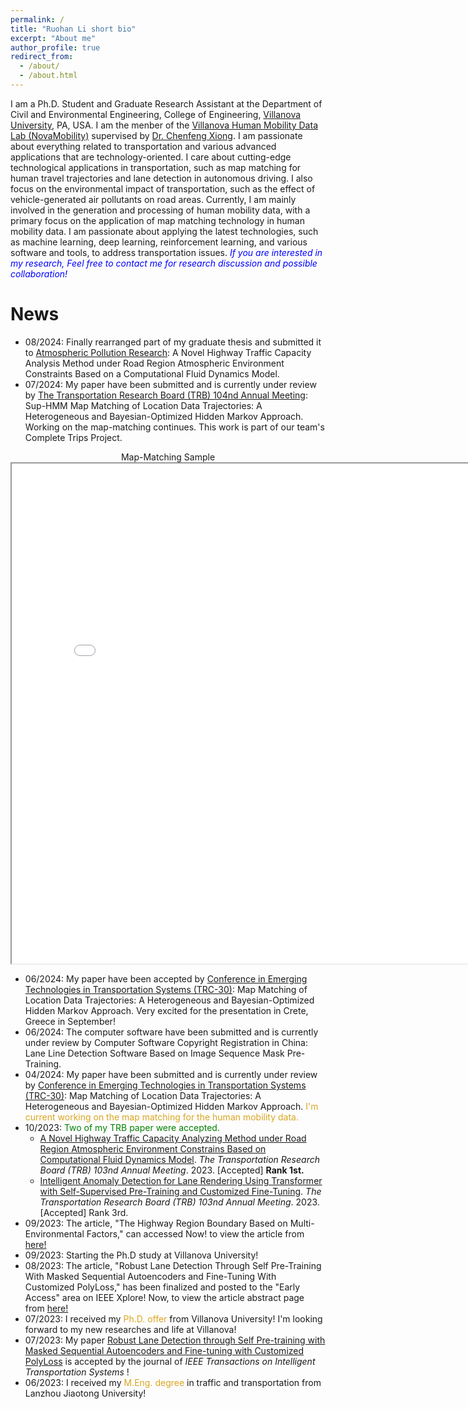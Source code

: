 ```yaml
---
permalink: /
title: "Ruohan Li short bio"
excerpt: "About me"
author_profile: true
redirect_from: 
  - /about/
  - /about.html
---
```


I am a Ph.D. Student and Graduate Research Assistant at the Department of Civil and Environmental Engineering, College of Engineering, [Villanova University](https://www1.villanova.edu/university.html), PA, USA. I am the menber of the [Villanova Human Mobility Data Lab (NovaMobility)](https://cfxiong.github.io/data-lab/) supervised by [Dr. Chenfeng Xiong](https://cfxiong.github.io/). I am passionate about everything related to transportation and various advanced applications that are technology-oriented. I care about cutting-edge technological applications in transportation, such as map matching for human travel trajectories and lane detection in autonomous driving. I also focus on the environmental impact of transportation, such as the effect of vehicle-generated air pollutants on road areas. Currently, I am mainly involved in the generation and processing of human mobility data, with a primary focus on the application of map matching technology in human mobility data. I am passionate about applying the latest technologies, such as machine learning, deep learning, reinforcement learning, and various software and tools, to address transportation issues.
<span style="color:Blue"> *If you are interested in my research, Feel free to contact me for research discussion and possible collaboration!* </span>


News 
======
- 08/2024: Finally rearranged part of my graduate thesis and submitted it to [Atmospheric Pollution Research](https://www.sciencedirect.com/journal/atmospheric-pollution-research): A Novel Highway Traffic Capacity Analysis Method under Road Region Atmospheric Environment Constraints Based on a Computational Fluid Dynamics Model. 
- 07/2024: My paper have been submitted and is currently under review by [The Transportation Research Board (TRB) 104nd Annual Meeting](https://trb-annual-meeting.nationalacademies.org/): Sup-HMM Map Matching of Location Data Trajectories: A Heterogeneous and Bayesian-Optimized Hidden Markov Approach. Working on the map-matching continues. This work is part of our team's Complete Trips Project.
<div align=center>
Map-Matching Sample
<iframe src="/files/Map-Matching-Sample_DC_17.html" width="800" height="800" frameborder="1" name="Map-Matching-Sample_DC_10" scrolling="auto" style="display: block; margin: 0 auto;"></iframe>
</div>



- 06/2024: My paper have been accepted by [Conference in Emerging Technologies in Transportation Systems (TRC-30)](https://trc-30.epfl.ch/): Map Matching of Location Data Trajectories: A Heterogeneous and Bayesian-Optimized Hidden Markov Approach. Very excited for the presentation in Crete, Greece in September!
- 06/2024: The computer software have been submitted and is currently under review by Computer Software Copyright Registration in China: Lane Line Detection Software Based on Image Sequence Mask Pre-Training.
- 04/2024: My paper have been submitted and is currently under review by [Conference in Emerging Technologies in Transportation Systems (TRC-30)](https://trc-30.epfl.ch/): Map Matching of Location Data Trajectories: A Heterogeneous and Bayesian-Optimized Hidden Markov Approach. <span style="color:GoldenRod"> I'm current working on the map matching for the human mobility data. </span>
- 10/2023: <span style="color:Green">Two of my TRB paper were accepted.</span>
  * [A Novel Highway Traffic Capacity Analyzing Method under Road Region Atmospheric Environment Constrains Based on Computational Fluid Dynamics Model](http://dx.doi.org/10.13140/RG.2.2.24853.50405). <var>The Transportation Research Board (TRB) 103nd Annual Meeting</var>. 2023. [Accepted] **Rank 1st.**
  * [Intelligent Anomaly Detection for Lane Rendering Using Transformer with Self-Supervised Pre-Training and Customized Fine-Tuning](http://dx.doi.org/10.13140/RG.2.2.28243.35360). <var>The Transportation Research Board (TRB) 103nd Annual Meeting</var>. 2023. [Accepted] Rank 3rd.
- 09/2023: The article, "The Highway Region Boundary Based on Multi-Environmental Factors," can accessed Now! to view the article from [here!](https://doi.org/10.1061/9780784484869.014)
- 09/2023: Starting the Ph.D study at Villanova University!
- 08/2023: The article, "Robust Lane Detection Through Self Pre-Training With Masked Sequential Autoencoders and Fine-Tuning With Customized PolyLoss," has been finalized and posted to the "Early Access" area on IEEE Xplore! Now, to view the article abstract page from [here!](https://ieeexplore.ieee.org/document/10226453)
- 07/2023: I received my <span style="color:GoldenRod">Ph.D. offer </span> from Villanova University! I'm looking forward to my new researches and life at Villanova!
- 07/2023: My paper [Robust Lane Detection through Self Pre-training with Masked Sequential Autoencoders and Fine-tuning with Customized PolyLoss](https://arxiv.org/abs/2305.17271) is accepted by the journal of *IEEE Transactions on Intelligent Transportation Systems* !
- 06/2023: I received my <span style="color:GoldenRod">M.Eng. degree </span> in traffic and transportation from Lanzhou Jiaotong University!

                     
<script type='text/javascript' id='clustrmaps' src='//cdn.clustrmaps.com/map_v2.js?cl=2db8dd&w=a&t=tt&d=t3RFq-d0ZvyNcMOXmNGt6JTnByrbHW0lSUzD_8Yfss4&co=ffffff&cmn=5bf35b&ct=161616'></script>
        
